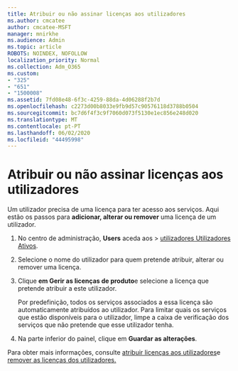 ```yaml
---
title: Atribuir ou não assinar licenças aos utilizadores
ms.author: cmcatee
author: cmcatee-MSFT
manager: mnirkhe
ms.audience: Admin
ms.topic: article
ROBOTS: NOINDEX, NOFOLLOW
localization_priority: Normal
ms.collection: Adm_O365
ms.custom:
- "325"
- "651"
- "1500008"
ms.assetid: 7fd08e48-6f3c-4259-88da-4d06288f2b7d
ms.openlocfilehash: c2273d00b8033e9fb9d57c90576118d3788b0504
ms.sourcegitcommit: bc7d6f4f3c9f7060d073f5130e1ec856e248d020
ms.translationtype: MT
ms.contentlocale: pt-PT
ms.lasthandoff: 06/02/2020
ms.locfileid: "44495998"
---
```

# <a name="assign-or-unassign-licenses-to-users"></a>Atribuir ou não assinar licenças aos utilizadores

Um utilizador precisa de uma licença para ter acesso aos serviços. Aqui estão os passos para **adicionar, alterar ou remover** uma licença de um utilizador.
  
1. No centro de administração, **Users** aceda aos \> [utilizadores Utilizadores Ativos](https://go.microsoft.com/fwlink/p/?linkid=834822).

2. Selecione o nome do utilizador para quem pretende atribuir, alterar ou remover uma licença.

3. Clique **em Gerir as licenças de produto**e selecione a licença que pretende atribuir a este utilizador.

    Por predefinição, todos os serviços associados a essa licença são automaticamente atribuídos ao utilizador. Para limitar quais os serviços que estão disponíveis para o utilizador, limpe a caixa de verificação dos serviços que não pretende que esse utilizador tenha.

4. Na parte inferior do painel, clique em **Guardar as alterações**.

Para obter mais informações, consulte [atribuir licenças aos utilizadores](https://docs.microsoft.com/microsoft-365/admin/add-users/add-users)e [remover as licenças dos utilizadores.](https://docs.microsoft.com/microsoft-365/admin/add-users/delete-a-user)